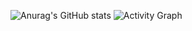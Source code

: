 ![Anurag's GitHub stats](https://github-readme-stats.vercel.app/api?username=MariaChrysafis&count_private=true&show_icons=true&theme=radical)
<img src="https://activity-graph.herokuapp.com/graph?username=MariaChrysafis&bg_color=0D1117&color=5BCDEC&line=5BCDEC&point=FFFFFF&hide_border=true" alt="Activity Graph" />
